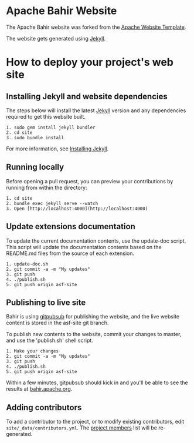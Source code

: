 <!--
{% comment %}
Licensed to the Apache Software Foundation (ASF) under one or more
contributor license agreements.  See the NOTICE file distributed with
this work for additional information regarding copyright ownership.
The ASF licenses this file to you under the Apache License, Version 2.0
(the "License"); you may not use this file except in compliance with
the License.  You may obtain a copy of the License at

http://www.apache.org/licenses/LICENSE-2.0

Unless required by applicable law or agreed to in writing, software
distributed under the License is distributed on an "AS IS" BASIS,
WITHOUT WARRANTIES OR CONDITIONS OF ANY KIND, either express or implied.
See the License for the specific language governing permissions and
limitations under the License.
{% endcomment %}
-->

Apache Bahir Website
====================

The Apache Bahir website was forked from the [Apache Website Template](https://github.com/apache/apache-website-template).

The website gets generated using [Jekyll](https://jekyllrb.com/).

How to deploy your project's web site
=====================================

Installing Jekyll and website dependencies
------------------------------------------

The steps below will install the latest [Jekyll](https://jekyllrb.com/) version and any dependencies required to get this website built.

```
1. sudo gem install jekyll bundler
2. cd site
3. sudo bundle install
```

For more information, see [Installing Jekyll](https://jekyllrb.com/docs/installation/).

Running locally
---------------

Before opening a pull request, you can preview your contributions by running from within the directory:

```
1. cd site
2. bundle exec jekyll serve --watch
3. Open [http://localhost:4000](http://localhost:4000)
```

Update extensions documentation
-------------------------------

To update the current documentation contents, use the update-doc script. This script will update the documentation contents based on the README.md files from the source of each extension.

```
1. update-doc.sh
2. git commit -a -m "My updates"
3. git push
4. ./publish.sh
5. git push origin asf-site
```

Publishing to live site
-----------------------

Bahir is using [gitpubsub](http://www.apache.org/dev/gitpubsub.html) for publishing the website, and the live website content is stored in the asf-site git branch.

To publish new contents to the website, commit your changes to master, and use the 'publish.sh' shell script.

```
1. Make your changes
2. git commit -a -m "My updates"
3. git push
4. ./publish.sh
5. git push origin asf-site
```

Within a few minutes, gitpubsub should kick in and you'll be able to see the results at [bahir.apache.org](https://bahir.apache.org/).

Adding contributors
-------------------

To add a contributor to the project, or to modify existing contributors, edit `site/_data/contributors.yml`. The [project members](http://localhost:4000/community-members) list will be re-generated.
